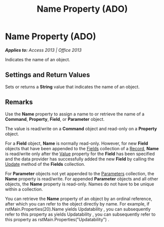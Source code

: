 ﻿---
title: Name Property (ADO)
TOCTitle: Name Property (ADO)
ms:assetid: 4b19bd08-ac3c-86f0-471d-06a37a0d4f89
ms:mtpsurl: https://msdn.microsoft.com/en-us/library/JJ249234(v=office.15)
ms:contentKeyID: 48544683
ms.date: 09/18/2015
mtps_version: v=office.15
---

# Name Property (ADO)


_**Applies to:** Access 2013 | Office 2013_

Indicates the name of an object.

## Settings and Return Values

Sets or returns a **String** value that indicates the name of an object.

## Remarks

Use the **Name** property to assign a name to or retrieve the name of a **Command**, **Property**, **Field**, or **Parameter** object.

The value is read/write on a **Command** object and read-only on a **Property** object.

For a **Field** object, **Name** is normally read-only. However, for new **Field** objects that have been appended to the [Fields](fields-collection-ado.md) collection of a [Record](record-object-ado.md), **Name** is read/write only after the [Value](value-property-ado.md) property for the **Field** has been specified and the data provider has successfully added the new **Field** by calling the [Update](update-method-ado.md) method of the **Fields** collection.

For **Parameter** objects not yet appended to the [Parameters](parameters-collection-ado.md) collection, the **Name** property is read/write. For appended **Parameter** objects and all other objects, the **Name** property is read-only. Names do not have to be unique within a collection.

You can retrieve the **Name** property of an object by an ordinal reference, after which you can refer to the object directly by name. For example, if rstMain.Properties(20).Name yields Updatability , you can subsequently refer to this property as yields Updatability , you can subsequently refer to this property as rstMain.Properties("Updatability") .


